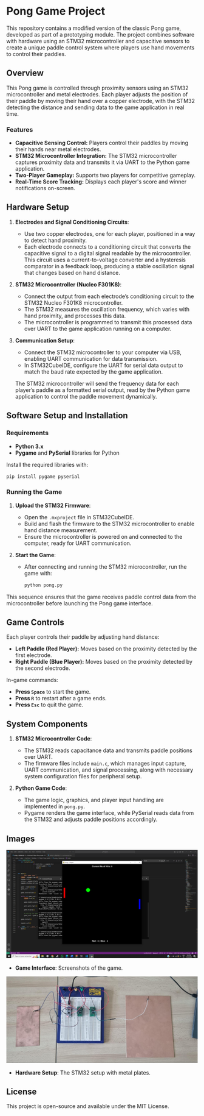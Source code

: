 # Pong Game Project

This repository contains a modified version of the classic Pong game, developed as part of a prototyping module. The project combines software with hardware using an STM32 microcontroller and capacitive sensors to create a unique paddle control system where players use hand movements to control their paddles.

## Overview

This Pong game is controlled through proximity sensors using an STM32 microcontroller and metal electrodes. Each player adjusts the position of their paddle by moving their hand over a copper electrode, with the STM32 detecting the distance and sending data to the game application in real time.

### Features
- **Capacitive Sensing Control:** Players control their paddles by moving their hands near metal electrodes.
- **STM32 Microcontroller Integration:** The STM32 microcontroller captures proximity data and transmits it via UART to the Python game application.
- **Two-Player Gameplay:** Supports two players for competitive gameplay.
- **Real-Time Score Tracking:** Displays each player's score and winner notifications on-screen.

## Hardware Setup

1. **Electrodes and Signal Conditioning Circuits**:
   - Use two copper electrodes, one for each player, positioned in a way to detect hand proximity.
   - Each electrode connects to a conditioning circuit that converts the capacitive signal to a digital signal readable by the microcontroller. This circuit uses a current-to-voltage converter and a hysteresis comparator in a feedback loop, producing a stable oscillation signal that changes based on hand distance.

2. **STM32 Microcontroller (Nucleo F301K8)**:
   - Connect the output from each electrode’s conditioning circuit to the STM32 Nucleo F301K8 microcontroller.
   - The STM32 measures the oscillation frequency, which varies with hand proximity, and processes this data.
   - The microcontroller is programmed to transmit this processed data over UART to the game application running on a computer.

3. **Communication Setup**:
   - Connect the STM32 microcontroller to your computer via USB, enabling UART communication for data transmission.
   - In STM32CubeIDE, configure the UART for serial data output to match the baud rate expected by the game application.

   The STM32 microcontroller will send the frequency data for each player’s paddle as a formatted serial output, read by the Python game application to control the paddle movement dynamically.

## Software Setup and Installation

### Requirements
- **Python 3.x**
- **Pygame** and **PySerial** libraries for Python

Install the required libraries with:
```bash
pip install pygame pyserial
```

### Running the Game

1. **Upload the STM32 Firmware**:
   - Open the `.mxproject` file in STM32CubeIDE.
   - Build and flash the firmware to the STM32 microcontroller to enable hand distance measurement.
   - Ensure the microcontroller is powered on and connected to the computer, ready for UART communication.

2. **Start the Game**:
   - After connecting and running the STM32 microcontroller, run the game with:
     ```bash
     python pong.py
     ```

This sequence ensures that the game receives paddle control data from the microcontroller before launching the Pong game interface.

## Game Controls

Each player controls their paddle by adjusting hand distance:
- **Left Paddle (Red Player):** Moves based on the proximity detected by the first electrode.
- **Right Paddle (Blue Player):** Moves based on the proximity detected by the second electrode.

In-game commands:
- **Press `Space`** to start the game.
- **Press `R`** to restart after a game ends.
- **Press `Esc`** to quit the game.

## System Components

1. **STM32 Microcontroller Code**:
   - The STM32 reads capacitance data and transmits paddle positions over UART.
   - The firmware files include `main.c`, which manages input capture, UART communication, and signal processing, along with necessary system configuration files for peripheral setup.

2. **Python Game Code**:
   - The game logic, graphics, and player input handling are implemented in `pong.py`.
   - Pygame renders the game interface, while PySerial reads data from the STM32 and adjusts paddle positions accordingly.

## Images

![System Diagram](images/game.png)
- **Game Interface**: Screenshots of the game.



![System Diagram](images/setup.jpg)
- **Hardware Setup**: The STM32 setup with metal plates.

## License
This project is open-source and available under the MIT License.
